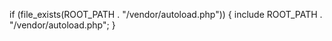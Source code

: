 if (file_exists(ROOT_PATH . "/vendor/autoload.php")) {
    include ROOT_PATH . "/vendor/autoload.php";
}